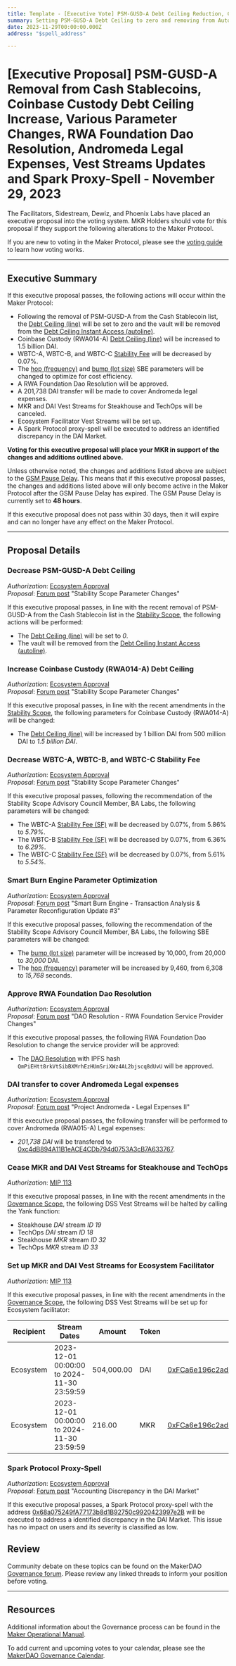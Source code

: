 ```yaml
---
title: Template - [Executive Vote] PSM-GUSD-A Debt Ceiling Reduction, Coinbase Custody Debt Ceiling Increase, Various Parameter Changes, RWA Foundation Dao Resolution, Andromeda Legal Expenses, Vesting Stream Updates and Spark Proxy-Spell - November 29, 2023
summary: Setting PSM-GUSD-A Debt Ceiling to zero and removing from AutoLine, Coinbase Custody (RWA014-A) Debt Ceiling increase, WBTC-A, WBTC-B, and WBTC-C Stability Fee changes, SBE parameter changes, RWA Foundation Dao Resolution, Andromeda Legal Expenses, Cancel Vesting Streams for Steakhouse and TechOps, Set up Ecosystem Facilitator Vesting Streams and Spark proxy-spell
date: 2023-11-29T00:00:00.000Z
address: "$spell_address"

---
```

# [Executive Proposal] PSM-GUSD-A Removal from Cash Stablecoins, Coinbase Custody Debt Ceiling Increase, Various Parameter Changes, RWA Foundation Dao Resolution, Andromeda Legal Expenses, Vest Streams Updates and Spark Proxy-Spell - November 29, 2023

The Facilitators, Sidestream, Dewiz, and Phoenix Labs have placed an executive proposal into the voting system. MKR Holders should vote for this proposal if they support the following alterations to the Maker Protocol.

If you are new to voting in the Maker Protocol, please see the [voting guide](https://manual.makerdao.com/governance/voting-in-makerdao/on-chain-governance) to learn how voting works.

---

## Executive Summary
	
If this executive proposal passes, the following actions will occur within the Maker Protocol:
- Following the removal of PSM-GUSD-A from the Cash Stablecoin list, the [Debt Ceiling (line)](https://manual.makerdao.com/parameter-index/vault-risk/param-debt-ceiling) will be set to zero and the vault will be removed from the [Debt Ceiling Instant Access (autoline)](https://manual.makerdao.com/module-index/module-dciam).
- Coinbase Custody (RWA014-A) [Debt Ceiling (line)](https://manual.makerdao.com/parameter-index/vault-risk/param-debt-ceiling) will be increased to 1.5 billion DAI.
- WBTC-A, WBTC-B, and WBTC-C [Stability Fee](https://manual.makerdao.com/parameter-index/vault-risk/param-stability-fee) will be decreased by 0.07%.
- The [hop (frequency)](https://mips.makerdao.com/mips/details/MIP104#9-1-3-1) and [bump (lot size)](https://mips.makerdao.com/mips/details/MIP104#9-1-3-3) SBE parameters will be changed to optimize for cost efficiency.
- A RWA Foundation Dao Resolution will be approved.
- A 201,738 DAI transfer will be made to cover Andromeda legal expenses.
- MKR and DAI Vest Streams for Steakhouse and TechOps will be canceled.
- Ecosystem Facilitator Vest Streams will be set up.
- A Spark Protocol proxy-spell will be executed to address an identified discrepancy in the DAI Market.


**Voting for this executive proposal will place your MKR in support of the changes and additions outlined above.**

Unless otherwise noted, the changes and additions listed above are subject to the [GSM Pause Delay](https://manual.makerdao.com/parameter-index/core/param-gsm-pause-delay). This means that if this executive proposal passes, the changes and additions listed above will only become active in the Maker Protocol after the GSM Pause Delay has expired. The GSM Pause Delay is currently set to **48 hours**.

If this executive proposal does not pass within 30 days, then it will expire and can no longer have any effect on the Maker Protocol.

---

## Proposal Details

### Decrease PSM-GUSD-A Debt Ceiling

*Authorization*: [Ecosystem Approval](http://forum.makerdao.com/t/stability-scope-parameter-changes-7/22882/2)\
*Proposal*: [Forum post](https://forum.makerdao.com/t/stability-scope-parameter-changes-7/22882#reduce-psm-gusd-a-debt-ceiling-8) "Stability Scope Parameter Changes"

If this executive proposal passes, in line with the recent removal of PSM-GUSD-A from the Cash Stablecoin list in the [Stability Scope](https://mips.makerdao.com/mips/details/MIP104#7-2-1-3-1a), the following actions will be performed:

- The [Debt Ceiling (line)](https://manual.makerdao.com/parameter-index/vault-risk/param-debt-ceiling) will be set to *0*.
- The vault will be removed from the [Debt Ceiling Instant Access (autoline)](https://manual.makerdao.com/module-index/module-dciam).


### Increase Coinbase Custody (RWA014-A) Debt Ceiling

*Authorization*: [Ecosystem Approval](http://forum.makerdao.com/t/stability-scope-parameter-changes-7/22882/2)\
*Proposal*: [Forum post](https://forum.makerdao.com/t/stability-scope-parameter-changes-7/22882#increase-rwa014-a-coinbase-custody-debt-ceiling-9) "Stability Scope Parameter Changes"

If this executive proposal passes, in line with the recent amendments in the [Stability Scope](https://mips.makerdao.com/mips/details/MIP104#7-2-1-3-1a), the following parameters for Coinbase Custody (RWA014-A) will be changed:

- The [Debt Ceiling (line)](https://manual.makerdao.com/parameter-index/vault-risk/param-debt-ceiling) will be increased by 1 billion DAI from 500 million DAI to *1.5 billion DAI*.


### Decrease WBTC-A, WBTC-B, and WBTC-C Stability Fee

*Authorization*: [Ecosystem Approval](http://forum.makerdao.com/t/stability-scope-parameter-changes-7/22882/2)\
*Proposal*: [Forum post](https://forum.makerdao.com/t/stability-scope-parameter-changes-7/22882#stability-feehttpsmanualmakerdaocomparameter-indexvault-riskparam-stability-fee-changes-7) "Stability Scope Parameter Changes"

If this executive proposal passes, following the recommendation of the Stability Scope Advisory Council Member, BA Labs, the following parameters will be changed:

- The WBTC-A [Stability Fee (SF)](https://manual.makerdao.com/parameter-index/vault-risk/param-stability-fee) will be decreased by 0.07%, from 5.86% to *5.79%*.
- The WBTC-B [Stability Fee (SF)](https://manual.makerdao.com/parameter-index/vault-risk/param-stability-fee) will be decreased by 0.07%, from 6.36% to *6.29%*.
- The WBTC-C [Stability Fee (SF)](https://manual.makerdao.com/parameter-index/vault-risk/param-stability-fee) will be decreased by 0.07%, from 5.61% to *5.54%*.


### Smart Burn Engine Parameter Optimization

*Authorization*: [Ecosystem Approval](https://forum.makerdao.com/t/smart-burn-engine-transaction-analysis-parameter-reconfiguration-update-3/22876/2)\
*Proposal*: [Forum post](https://forum.makerdao.com/t/smart-burn-engine-transaction-analysis-parameter-reconfiguration-update-3/22876) "Smart Burn Engine - Transaction Analysis & Parameter Reconfiguration Update #3"

If this executive proposal passes, following the recommendation of the Stability Scope Advisory Council Member, BA Labs, the following SBE parameters will be changed:

- The [bump (lot size)](https://mips.makerdao.com/mips/details/MIP104#9-1-3-3) parameter will be increased by 10,000, from 20,000 to *30,000* DAI.
- The [hop (frequency)](https://mips.makerdao.com/mips/details/MIP104#9-1-3-1) parameter will be increased by 9,460, from 6,308 to *15,768* seconds.


### Approve RWA Foundation Dao Resolution

*Authorization*: [Ecosystem Approval](https://forum.makerdao.com/t/dao-resolution-rwa-foundation-service-provider-changes/22866/2)\
*Proposal*: [Forum post](https://forum.makerdao.com/t/dao-resolution-rwa-foundation-service-provider-changes/22866) "DAO Resolution - RWA Foundation Service Provider Changes"

If this executive proposal passes, the following RWA Foundation Dao Resolution to change the service provider will be approved:

- The [DAO Resolution](https://gateway.pinata.cloud/ipfs/QmPiEHtt8rkVtSibBXMrhEzHUmSriXWz4AL2bjscq8dUvU) with IPFS hash `QmPiEHtt8rkVtSibBXMrhEzHUmSriXWz4AL2bjscq8dUvU` will be approved.


### DAI transfer to cover Andromeda Legal expenses

*Authorization*: [Ecosystem Approval](https://forum.makerdao.com/t/project-andromeda-legal-expenses-ii/22577/4)\
*Proposal*: [Forum post](https://forum.makerdao.com/t/project-andromeda-legal-expenses-ii/22577) "Project Andromeda - Legal Expenses II"

If this executive proposal passes, the following transfer will be performed to cover Andromeda (RWA015-A) Legal expenses:

- *201,738 DAI* will be transfered to [0xc4dB894A11B1eACE4CDb794d0753A3cB7A633767](https://etherscan.io/address/0xc4dB894A11B1eACE4CDb794d0753A3cB7A633767).


### Cease MKR and DAI Vest Streams for Steakhouse and TechOps

*Authorization*: [MIP 113](https://mips.makerdao.com/mips/details/MIP113#7-1-1-1-1a)

If this executive proposal passes, in line with the recent amendments in the [Governance Scope](https://mips.makerdao.com/mips/details/MIP113#7-1-1-1-1a), the following DSS Vest Streams will be halted by calling the Yank function:

- Steakhouse *DAI* stream *ID 19*
- TechOps *DAI* stream *ID 18*
- Steakhouse *MKR* stream *ID 32*
- TechOps *MKR* stream *ID 33*


### Set up MKR and DAI Vest Streams for Ecosystem Facilitator

*Authorization*: [MIP 113](https://mips.makerdao.com/mips/details/MIP113#7-1-1-1-1a)

If this executive proposal passes, in line with the recent amendments in the [Governance Scope](https://mips.makerdao.com/mips/details/MIP113#7-1-1-1-1a), the following DSS Vest Streams will be set up for Ecosystem facilitator:

| Recipient | Stream Dates                                | Amount     | Token | Address                                                                                                               |
|-----------|---------------------------------------------|------------|-------|-----------------------------------------------------------------------------------------------------------------------|
| Ecosystem | 2023-12-01 00:00:00 to 2024-11-30 23:59:59 | 504,000.00 | DAI   | [0xFCa6e196c2ad557E64D9397e283C2AFe57344b75](https://etherscan.io/address/0xFCa6e196c2ad557E64D9397e283C2AFe57344b75) |
| Ecosystem | 2023-12-01 00:00:00 to 2024-11-30 23:59:59 |     216.00 | MKR   | [0xFCa6e196c2ad557E64D9397e283C2AFe57344b75](https://etherscan.io/address/0xFCa6e196c2ad557E64D9397e283C2AFe57344b75) |


### Spark Protocol Proxy-Spell

*Authorization*: [Ecosystem Approval](https://forum.makerdao.com/t/accounting-discrepancy-in-the-dai-market/22845/2)\
*Proposal*: [Forum post](https://forum.makerdao.com/t/accounting-discrepancy-in-the-dai-market/22845) "Accounting Discrepancy in the DAI Market"

If this executive proposal passes, a Spark Protocol proxy-spell with the address [0x68a075249fA77173b8d1B92750c9920423997e2B](https://etherscan.io/address/0x68a075249fA77173b8d1B92750c9920423997e2B) will be executed to address a identified discrepancy in the DAI Market.
This issue has no impact on users and its severity is classified as low.

## Review

Community debate on these topics can be found on the MakerDAO [Governance forum](https://forum.makerdao.com/). Please review any linked threads to inform your position before voting.

---

## Resources

Additional information about the Governance process can be found in the [Maker Operational Manual](https://manual.makerdao.com).

To add current and upcoming votes to your calendar, please see the [MakerDAO Governance Calendar](https://manual.makerdao.com/makerdao/calendars/governance-calendar).

